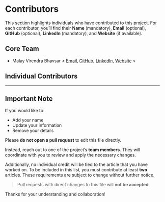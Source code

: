 # Contributors

This section highlights individuals who have contributed to this project. For each contributor, you’ll find their **Name** (mandatory), **Email** (optional), **GitHub** (optional), **LinkedIn** (mandatory), and **Website** (if available).

## Core Team

- Malay Virendra Bhavsar < [Email](mailto:leomalay2001@gmail.com), [GitHub](https://github.com/Leo-Malay), [LinkedIn](https://www.linkedin.com/in/leo-malay-bhavsar/), [Website](https://www.leomalay.com) >

## Individual Contributors

---

## Important Note

If you would like to:

- Add your name
- Update your information
- Remove your details

Please **do not open a pull request** to edit this file directly.

Instead, reach out to one of the project’s **team members**. They will coordinate with you to review and apply the necessary changes.

Additionally, no individual credit will be tied to the article that you have worked on. To be included in this list, you must contribute at least **two** articles. These requirements are subject to change without further notice.

> Pull requests with direct changes to this file will **not be accepted**.

Thanks for your understanding and collaboration!
